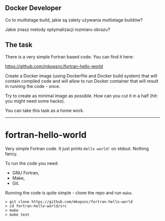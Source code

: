 Docker Developer
----------------

Co to multistage build, jakie są zalety używania multistage buildów?

Jakie znasz metody optymalizacji rozmiaru obrazu?

The task
--------

There is a very simple Fortran based code. You can find it here:

https://github.com/mkopsnc/fortran-hello-world

Create a Docker image (using Dockerfile and Docker build system) that will contain compiled code and will allow to run Docker container that will result in running the code - once.

Try to create as minimal image as possible. How can you cut it in a half (hit: you might need some hacks).

You can take this task as a home work.

---

# fortran-hello-world

Very simple Fortran code. It just prints `Hello world!` on stdout. Nothing fancy.

To run the code you need:

- GNU Fortran,
- Make,
- Git.

Running the code is quite simple - clone the repo and run `make`.

```
> git clone https://github.com/mkopsnc/fortran-hello-world
> cd fortran-hello-world/src
> make
> make test
```
